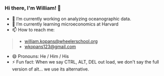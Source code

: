 ### Hi there, I'm William! 👋


- 🔭  I’m currently working on analyzing oceanographic data.
- 🌱  I’m currently learning microeconomics at Harvard
- 📫  How to reach me: 
> * william.kopans@wheelerschool.org
> * wkopans123@gmail.com
- 😄  Pronouns: He / Him / His
- ⚡ Fun fact: When we say CTRL, ALT, DEL out load, we don't say the full version of alt... we use its alternative.



<!--- 
- 👯 I’m looking to collaborate on ...
- 🤔 I’m looking for help with ...
- 💬 Ask me about ...
-->
